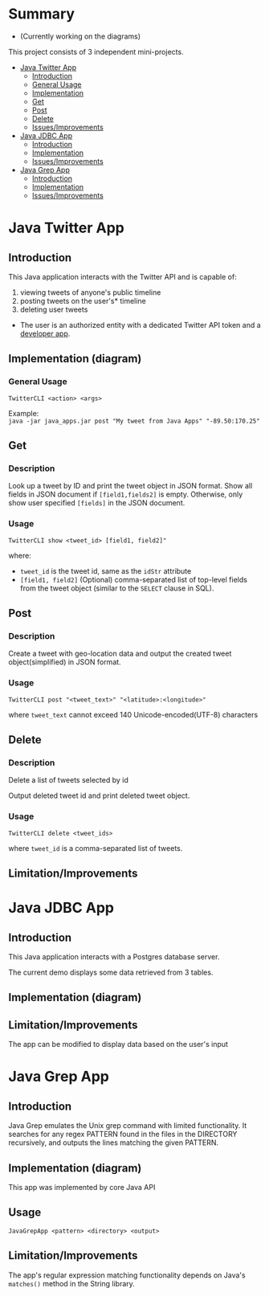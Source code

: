 # Summary
* (Currently working on the diagrams)

This project consists of 3 independent mini-projects.
- [Java Twitter App](#java-twitter-app)
    - [Introduction](#intro-1)
    - [General Usage](#general-usage)
    - [Implementation](#impl-1)
    - [Get](#get)
    - [Post](#post)
    - [Delete](#delete)
    - [Issues/Improvements](#improv-1)
- [Java JDBC App](#java-jdbc-app)
    - [Introduction](#intro-2)
    - [Implementation](#impl-2)
    - [Issues/Improvements](#improv-2)
- [Java Grep App](#java-grep-app)
    - [Introduction](#intro-3)
    - [Implementation](#impl-3)
    - [Issues/Improvements](#improv-3)

# Java Twitter App
<a name="intro-1"></a>
## Introduction
This Java application interacts with the Twitter API and is capable of:
 1. viewing tweets of anyone's public timeline
 2. posting tweets on the user's* timeline 
 3. deleting user tweets
 
 * The user is an authorized entity with a dedicated Twitter API token and a [developer app](https://developer.twitter.com/). 

<a name="impl-1"></a>
## Implementation (diagram)

### General Usage
`TwitterCLI <action> <args>` 

Example:<br>
`java -jar java_apps.jar post "My tweet from Java Apps" "-89.50:170.25"`
## Get
### Description
Look up a tweet by ID and print the
tweet object in JSON format. Show all fields in
JSON document if `[field1,fields2]` is empty.
Otherwise, only show user specified `[fields]` in the
JSON document.
### Usage
`TwitterCLI show <tweet_id> [field1, field2]"`

where:
 * `tweet_id` is the tweet id, same as the `idStr` attribute
 * `[field1, field2]` (Optional) comma-separated list of top-level fields from the tweet object (similar to the `SELECT` clause in SQL).

## Post
### Description
Create a tweet with geo-location data and output the created tweet object(simplified)
in JSON format.
### Usage
`TwitterCLI post "<tweet_text>" "<latitude>:<longitude>"`

where `tweet_text` cannot exceed 140 Unicode-encoded(UTF-8) characters

## Delete
### Description
Delete a list of tweets selected by id

Output deleted tweet id and print deleted tweet object.
### Usage
`TwitterCLI delete <tweet_ids>`

where `tweet_id` is a comma-separated list of tweets.

<a name="improv-1"></a>
## Limitation/Improvements

# Java JDBC App
<a name="intro-2"></a>
## Introduction
This Java application interacts with a Postgres database server. 

The current demo displays some data retrieved from 3 tables. 

<a name="impl-2"></a>
## Implementation (diagram)

<a name="improv-2"></a>
## Limitation/Improvements
The app can be modified to display data based on the user's input

# Java Grep App
<a name="intro-3"></a>
## Introduction
Java Grep emulates the Unix grep command with limited functionality.
It searches for any regex PATTERN found in the files in the DIRECTORY recursively, and outputs the lines matching the given PATTERN. 

<a name="impl-3"></a>
## Implementation (diagram)
This app was implemented by core Java API
<a name="usage-3"></a>
## Usage
`JavaGrepApp <pattern> <directory> <output>`
<a name="improv-3"></a>
## Limitation/Improvements
The app's regular expression matching functionality depends on Java's `matches()` method in the String library.

